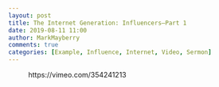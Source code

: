 ```yaml
---
layout: post
title: The Internet Generation: Influencers—Part 1
date: 2019-08-11 11:00
author: MarkMayberry
comments: true
categories: [Example, Influence, Internet, Video, Sermon]
---
```

<!-- wp:core-embed/vimeo {"url":"https://vimeo.com/354241213","type":"video","providerNameSlug":"vimeo","className":"wp-embed-aspect-4-3 wp-has-aspect-ratio"} -->
<figure class="wp-block-embed-vimeo wp-block-embed is-type-video is-provider-vimeo wp-embed-aspect-4-3 wp-has-aspect-ratio"><div class="wp-block-embed__wrapper">
https://vimeo.com/354241213
</div></figure>
<!-- /wp:core-embed/vimeo -->
